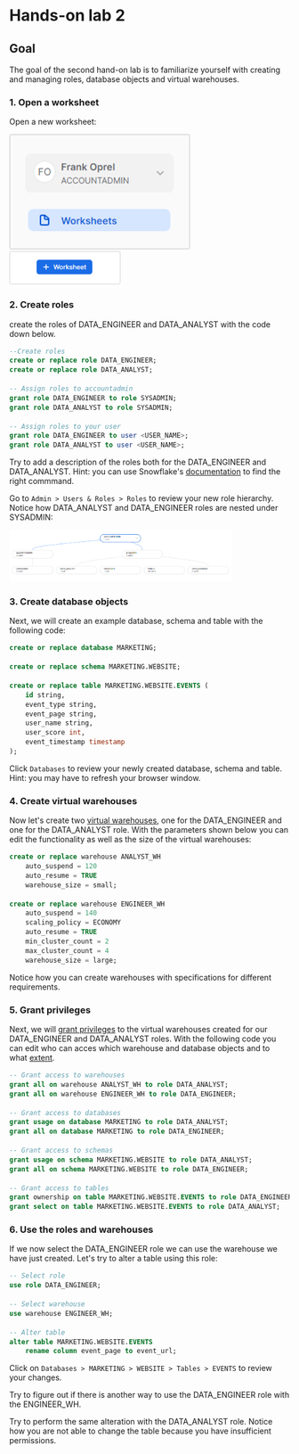 # Hands-on lab 2

## Goal
The goal of the second hand-on lab is to familiarize yourself with creating and managing roles, database objects and virtual warehouses.

### 1. Open a worksheet
Open a new worksheet:

<img src="https://github.com/foprel/snowflake-101-training/blob/main/images/worksheet-menu.png" width="325">
<img src="https://github.com/foprel/snowflake-101-training/blob/main/images/worksheet-add.png" width="200">

### 2. Create roles
create the roles of DATA_ENGINEER and DATA_ANALYST with the code down below. 
```sql
--Create roles
create or replace role DATA_ENGINEER;
create or replace role DATA_ANALYST;

-- Assign roles to accountadmin
grant role DATA_ENGINEER to role SYSADMIN;
grant role DATA_ANALYST to role SYSADMIN;

-- Assign roles to your user
grant role DATA_ENGINEER to user <USER_NAME>;
grant role DATA_ANALYST to user <USER_NAME>;
```

Try to add a description of the roles both for the DATA_ENGINEER and DATA_ANALYST. Hint: you can use Snowflake's [documentation](https://docs.snowflake.com/en/sql-reference/sql/create-role.html) to find the right commmand.

Go to `Admin > Users & Roles > Roles` to review your new role hierarchy. Notice how DATA_ANALYST and DATA_ENGINEER roles are nested under SYSADMIN:

<img src="https://github.com/foprel/snowflake-101-training/blob/main/images/user-roles.png" width="400">

### 3. Create database objects 
Next, we will create an example database, schema and table with the following code:

```sql
create or replace database MARKETING;

create or replace schema MARKETING.WEBSITE;

create or replace table MARKETING.WEBSITE.EVENTS ( 
    id string,
    event_type string,
    event_page string,
    user_name string,
    user_score int,
    event_timestamp timestamp
);
```

Click `Databases` to review your newly created database, schema and table. Hint: you may have to refresh your browser window.

### 4. Create virtual warehouses
Now let's create two [virtual warehouses](https://docs.snowflake.com/en/sql-reference/sql/create-warehouse.html), one for the DATA_ENGINEER and one for the DATA_ANALYST role. With the parameters shown below you can edit the functionality as well as the size of the virtual warehouses: 

```sql
create or replace warehouse ANALYST_WH
    auto_suspend = 120
    auto_resume = TRUE
    warehouse_size = small;
    
create or replace warehouse ENGINEER_WH
    auto_suspend = 140
    scaling_policy = ECONOMY
    auto_resume = TRUE
    min_cluster_count = 2
    max_cluster_count = 4
    warehouse_size = large;
```

Notice how you can create warehouses with specifications for different requirements. 

###  5. Grant privileges
Next, we will [grant privileges](https://docs.snowflake.com/en/sql-reference/sql/grant-privilege.html) to the virtual warehouses created for our DATA_ENGINEER and DATA_ANALYST roles. With the following code you can edit who can acces which warehouse and database objects and to what [extent](https://docs.snowflake.com/en/user-guide/security-access-control-privileges.html). 

```sql
-- Grant access to warehouses
grant all on warehouse ANALYST_WH to role DATA_ANALYST;
grant all on warehouse ENGINEER_WH to role DATA_ENGINEER;

-- Grant access to databases
grant usage on database MARKETING to role DATA_ANALYST;
grant all on database MARKETING to role DATA_ENGINEER;

-- Grant access to schemas
grant usage on schema MARKETING.WEBSITE to role DATA_ANALYST;
grant all on schema MARKETING.WEBSITE to role DATA_ENGINEER;

-- Grant access to tables
grant ownership on table MARKETING.WEBSITE.EVENTS to role DATA_ENGINEER;
grant select on table MARKETING.WEBSITE.EVENTS to role DATA_ANALYST;
```

###  6. Use the roles and warehouses
If we now select the DATA_ENGINEER role we can use the warehouse we have just created. Let's try to alter a table using this role:

```sql
-- Select role
use role DATA_ENGINEER;

-- Select warehouse
use warehouse ENGINEER_WH; 

-- Alter table
alter table MARKETING.WEBSITE.EVENTS
    rename column event_page to event_url;
```

Click on `Databases > MARKETING > WEBSITE > Tables > EVENTS` to review your changes.

Try to figure out if there is another way to use the DATA_ENGINEER role with the ENGINEER_WH.

Try to perform the same alteration with the DATA_ANALYST role. Notice how you are not able to change the table because you have insufficient permissions.